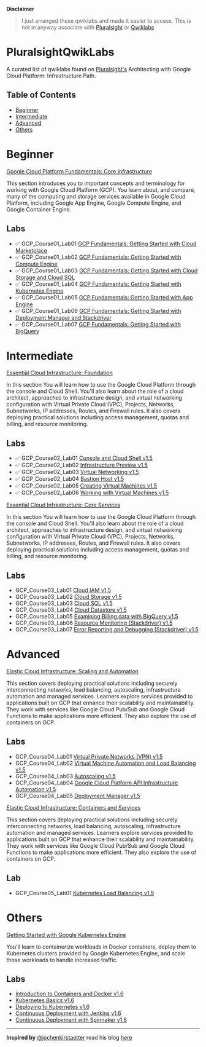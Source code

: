 
**Disclaimer**
 
>I just arranged these qwiklabs and made it easier to access. This is not in anyway associate with [Pluralsight](https://www.pluralsight.com) or [Qwiklabs](https://www.qwiklabs.com)

# PluralsightQwikLabs
A curated list of qwiklabs found on [Pluralsight's](https://www.pluralsight.com/paths/architecting-with-google-cloud-platform-infrastructure) Architecting with Google Cloud Platform: Infrastructure Path.



## Table of Contents

- [Beginner](#Beginner)
- [Intermediate](#Intermediate)
- [Advanced](#Advanced)
- [Others](#Others)

# Beginner

[Google Cloud Platform Fundamentals: Core Infrastructure](https://www.pluralsight.com/courses/gcp-fundamentals)

This section introduces you to important concepts and terminology for working with Google Cloud Platform (GCP). You learn about, and compare, many of the computing and storage services available in Google Cloud Platform, including Google App Engine, Google Compute Engine, and Google Container Engine.

## Labs

* ✅ GCP_Course01_Lab01 [GCP Fundamentals: Getting Started with Cloud Marketplace](https://googlepluralsight.qwiklabs.com/focuses/23608)
* ✅ GCP_Course01_Lab02 [GCP Fundamentals: Getting Started with Compute Engine](https://googlepluralsight.qwiklabs.com/focuses/23631)
* ✅ GCP_Course01_Lab03 [GCP Fundamentals: Getting Started with Cloud Storage and Cloud SQL](https://googlepluralsight.qwiklabs.com/focuses/23632)
* ✅ GCP_Course01_Lab04 [GCP Fundamentals: Getting Started with Kubernetes Engine](https://googlepluralsight.qwiklabs.com/focuses/23633)
* ✅ GCP_Course01_Lab05 [GCP Fundamentals: Getting Started with App Engine](https://googlepluralsight.qwiklabs.com/focuses/23634)
* ✅ GCP_Course01_Lab06 [GCP Fundamentals: Getting Started with Deployment Manager and Stackdriver](https://googlepluralsight.qwiklabs.com/focuses/23635)
* ✅ GCP_Course01_Lab07 [GCP Fundamentals: Getting Started with BigQuery](https://googlepluralsight.qwiklabs.com/focuses/23636)

# Intermediate

[Essential Cloud Infrastructure: Foundation](https://app.pluralsight.com/library/courses/gcp-infrastructure-foundation/table-of-contents)

In this section You will learn how to use the Google Cloud Platform through the console and Cloud Shell. You'll also learn about the role of a cloud architect, approaches to infrastructure design, and virtual networking configuration with Virtual Private Cloud (VPC), Projects, Networks, Subnetworks, IP addresses, Routes, and Firewall rules. It also covers deploying practical solutions including access management, quotas and billing, and resource monitoring.

## Labs

* ✅ GCP_Course02_Lab01 [Console and Cloud Shell v1.5](https://googlepluralsight.qwiklabs.com/focuses/23618)
* ✅ GCP_Course02_Lab02 [Infrastructure Preview v1.5](https://googlepluralsight.qwiklabs.com/focuses/23619)
* ✅ GCP_Course02_Lab03 [Virtual Networking v1.5](https://googlepluralsight.qwiklabs.com/focuses/23620)
* ✅ GCP_Course02_Lab04 [Bastion Host v1.5](https://googlepluralsight.qwiklabs.com/focuses/23655)
* ✅ GCP_Course02_Lab05 [Creating Virtual Machines v1.5](https://googlepluralsight.qwiklabs.com/focuses/23628)
* ✅ GCP_Course02_Lab06 [Working with Virtual Machines v1.5](https://googlepluralsight.qwiklabs.com/focuses/23629)

[Essential Cloud Infrastructure: Core Services](https://app.pluralsight.com/library/courses/gcp-infrastructure-core-services/table-of-contents)

In this section You will learn how to use the Google Cloud Platform through the console and Cloud Shell. You'll also learn about the role of a cloud architect, approaches to infrastructure design, and virtual networking configuration with Virtual Private Cloud (VPC), Projects, Networks, Subnetworks, IP addresses, Routes, and Firewall rules. It also covers deploying practical solutions including access management, quotas and billing, and resource monitoring.

## Labs

* GCP_Course03_Lab01 [Cloud IAM v1.5](https://googlepluralsight.qwiklabs.com/focuses/23621)
* GCP_Course03_Lab02 [Cloud Storage v1.5](https://googlepluralsight.qwiklabs.com/focuses/23630)
* GCP_Course03_Lab03 [Cloud SQL v1.5](https://googlepluralsight.qwiklabs.com/focuses/23637)
* GCP_Course03_Lab04 [Cloud Datastore v1.5](https://googlepluralsight.qwiklabs.com/focuses/23639)
* GCP_Course03_Lab05 [Examining Billing data with BigQuery v1.5](https://googlepluralsight.qwiklabs.com/focuses/23640)
* GCP_Course03_Lab06 [Resource Monitoring (Stackdriver) v1.5](https://googlepluralsight.qwiklabs.com/focuses/23641)
* GCP_Course03_Lab07 [Error Reporting and Debugging (Stackdriver) v1.5](https://googlepluralsight.qwiklabs.com/focuses/23642)

# Advanced

[Elastic Cloud Infrastructure: Scaling and Automation](https://app.pluralsight.com/library/courses/gcp-infrastructure-scaling-automation/table-of-contents)

This section covers deploying practical solutions including securely interconnecting networks, load balancing, autoscaling, infrastructure automation and managed services. Learners explore services provided to applications built on GCP that enhance their scalability and maintainability. They work with services like Google Cloud Pub/Sub and Google Cloud Functions to make applications more efficient. They also explore the use of containers on GCP.

## Labs

* GCP_Course04_Lab01 [Virtual Private Networks (VPN) v1.5](https://googlepluralsight.qwiklabs.com/focuses/23644)
* GCP_Course04_Lab02 [Virtual Machine Automation and Load Balancing v1.5](https://googlepluralsight.qwiklabs.com/focuses/23646)
* GCP_Course04_Lab03 [Autoscaling v1.5](https://googlepluralsight.qwiklabs.com/focuses/23647)
* GCP_Course04_Lab04 [Google Cloud Platform API Infrastructure Automation v1.5](https://googlepluralsight.qwiklabs.com/focuses/23643)
* GCP_Course04_Lab05 [Deployment Manager v1.5](https://googlepluralsight.qwiklabs.com/focuses/23645)

[Elastic Cloud Infrastructure: Containers and Services](https://app.pluralsight.com/library/courses/gcp-infrastructure-containers-services/table-of-contents)

This section covers deploying practical solutions including securely interconnecting networks, load balancing, autoscaling, infrastructure automation and managed services. Learners explore services provided to applications built on GCP that enhance their scalability and maintainability. They work with services like Google Cloud Pub/Sub and Google Cloud Functions to make applications more efficient. They also explore the use of containers on GCP.

## Lab

* GCP_Course05_Lab01 [Kubernetes Load Balancing v1.5](https://googlepluralsight.qwiklabs.com/focuses/23638)

# Others

[Getting Started with Google Kubernetes Engine](https://app.pluralsight.com/library/courses/getting-started-google-kubernetes-engine/table-of-contents)

You'll learn to containerize workloads in Docker containers, deploy them to Kubernetes clusters provided by Google Kubernetes Engine, and scale those workloads to handle increased traffic.

## Labs

* [Introduction to Containers and Docker v1.6](https://googlepluralsight.qwiklabs.com/focuses/36034)
* [Kubernetes Basics v1.6](https://googlepluralsight.qwiklabs.com/focuses/36035)
* [Deploying to Kubernetes v1.6](https://googlepluralsight.qwiklabs.com/focuses/36038)
* [Continuous Deployment with Jenkins v1.6](https://googlepluralsight.qwiklabs.com/focuses/36041)
* [Continuous Deployment with Spinnaker v1.6](https://googlepluralsight.qwiklabs.com/focuses/36045)

***************************************************

**Inspired by** [@jochenkirstaetter](https://github.com/jochenkirstaetter) read his blog [here](https://jochen.kirstaetter.name/alc4-qwiklabs/)
